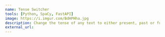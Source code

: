 ```yaml
---
name: Tense Switcher
tools: [Python, SpaCy, FastAPI]
image: https://i.imgur.com/BdHPHha.jpg
description: Change the tense of any text to either present, past or future.
external_url: 
---
```

